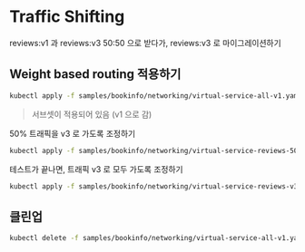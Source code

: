 # Traffic Shifting

reviews:v1 과 reviews:v3 50:50 으로 받다가, reviews:v3 로 마이그레이션하기

## Weight based routing 적용하기
```bash
kubectl apply -f samples/bookinfo/networking/virtual-service-all-v1.yaml -n bookinfo
```
> 서브셋이 적용되어 있음 (v1 으로 감)

50% 트래픽을 v3 로 가도록 조정하기
```bash
kubectl apply -f samples/bookinfo/networking/virtual-service-reviews-50-v3.yaml -n bookinfo
```

테스트가 끝나면, 트래픽 v3 로 모두 가도록 조정하기
```bash
kubectl apply -f samples/bookinfo/networking/virtual-service-reviews-v3.yaml -n bookinfo
```

## 클린업 
```bash
kubectl delete -f samples/bookinfo/networking/virtual-service-all-v1.yaml -n bookinfo
```